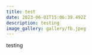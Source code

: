 ```yaml
---
title: test
date: 2023-06-01T15:06:39.492Z
description: testing
image_gallery: gallery/fb.jpeg
---
```

t﻿esting